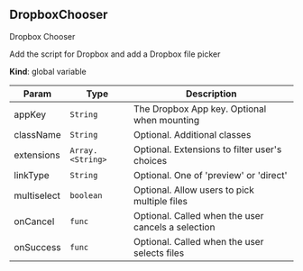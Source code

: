 <a name="DropboxChooser"></a>

## DropboxChooser
Dropbox Chooser

Add the script for Dropbox and add a Dropbox file picker

**Kind**: global variable  

| Param | Type | Description |
| --- | --- | --- |
| appKey | <code>String</code> | The Dropbox App key. Optional when mounting |
| className | <code>String</code> | Optional. Additional classes |
| extensions | <code>Array.&lt;String&gt;</code> | Optional. Extensions to filter user's choices |
| linkType | <code>String</code> | Optional. One of 'preview' or 'direct' |
| multiselect | <code>boolean</code> | Optional. Allow users to pick multiple files |
| onCancel | <code>func</code> | Optional. Called when the user cancels a selection |
| onSuccess | <code>func</code> | Optional. Called when the user selects files |

